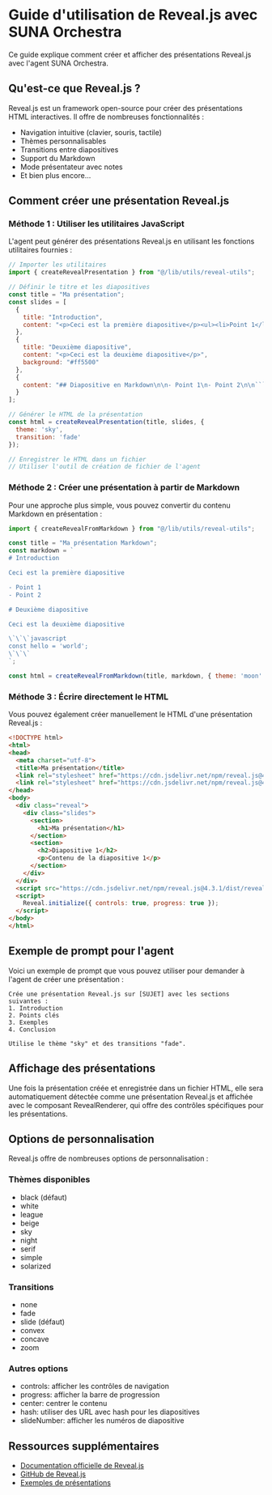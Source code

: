 # Guide d'utilisation de Reveal.js avec SUNA Orchestra

Ce guide explique comment créer et afficher des présentations Reveal.js avec l'agent SUNA Orchestra.

## Qu'est-ce que Reveal.js ?

Reveal.js est un framework open-source pour créer des présentations HTML interactives. Il offre de nombreuses fonctionnalités :

- Navigation intuitive (clavier, souris, tactile)
- Thèmes personnalisables
- Transitions entre diapositives
- Support du Markdown
- Mode présentateur avec notes
- Et bien plus encore...

## Comment créer une présentation Reveal.js

### Méthode 1 : Utiliser les utilitaires JavaScript

L'agent peut générer des présentations Reveal.js en utilisant les fonctions utilitaires fournies :

```javascript
// Importer les utilitaires
import { createRevealPresentation } from "@/lib/utils/reveal-utils";

// Définir le titre et les diapositives
const title = "Ma présentation";
const slides = [
  {
    title: "Introduction",
    content: "<p>Ceci est la première diapositive</p><ul><li>Point 1</li><li>Point 2</li></ul>"
  },
  {
    title: "Deuxième diapositive",
    content: "<p>Ceci est la deuxième diapositive</p>",
    background: "#ff5500"
  },
  {
    content: "## Diapositive en Markdown\n\n- Point 1\n- Point 2\n\n```javascript\nconst hello = 'world';\n```"
  }
];

// Générer le HTML de la présentation
const html = createRevealPresentation(title, slides, { 
  theme: 'sky',
  transition: 'fade'
});

// Enregistrer le HTML dans un fichier
// Utiliser l'outil de création de fichier de l'agent
```

### Méthode 2 : Créer une présentation à partir de Markdown

Pour une approche plus simple, vous pouvez convertir du contenu Markdown en présentation :

```javascript
import { createRevealFromMarkdown } from "@/lib/utils/reveal-utils";

const title = "Ma présentation Markdown";
const markdown = `
# Introduction

Ceci est la première diapositive

- Point 1
- Point 2

# Deuxième diapositive

Ceci est la deuxième diapositive

\`\`\`javascript
const hello = 'world';
\`\`\`
`;

const html = createRevealFromMarkdown(title, markdown, { theme: 'moon' });
```

### Méthode 3 : Écrire directement le HTML

Vous pouvez également créer manuellement le HTML d'une présentation Reveal.js :

```html
<!DOCTYPE html>
<html>
<head>
  <meta charset="utf-8">
  <title>Ma présentation</title>
  <link rel="stylesheet" href="https://cdn.jsdelivr.net/npm/reveal.js@4.3.1/dist/reveal.css">
  <link rel="stylesheet" href="https://cdn.jsdelivr.net/npm/reveal.js@4.3.1/dist/theme/black.css">
</head>
<body>
  <div class="reveal">
    <div class="slides">
      <section>
        <h1>Ma présentation</h1>
      </section>
      <section>
        <h2>Diapositive 1</h2>
        <p>Contenu de la diapositive 1</p>
      </section>
    </div>
  </div>
  <script src="https://cdn.jsdelivr.net/npm/reveal.js@4.3.1/dist/reveal.js"></script>
  <script>
    Reveal.initialize({ controls: true, progress: true });
  </script>
</body>
</html>
```

## Exemple de prompt pour l'agent

Voici un exemple de prompt que vous pouvez utiliser pour demander à l'agent de créer une présentation :

```
Crée une présentation Reveal.js sur [SUJET] avec les sections suivantes :
1. Introduction
2. Points clés
3. Exemples
4. Conclusion

Utilise le thème "sky" et des transitions "fade".
```

## Affichage des présentations

Une fois la présentation créée et enregistrée dans un fichier HTML, elle sera automatiquement détectée comme une présentation Reveal.js et affichée avec le composant RevealRenderer, qui offre des contrôles spécifiques pour les présentations.

## Options de personnalisation

Reveal.js offre de nombreuses options de personnalisation :

### Thèmes disponibles
- black (défaut)
- white
- league
- beige
- sky
- night
- serif
- simple
- solarized

### Transitions
- none
- fade
- slide (défaut)
- convex
- concave
- zoom

### Autres options
- controls: afficher les contrôles de navigation
- progress: afficher la barre de progression
- center: centrer le contenu
- hash: utiliser des URL avec hash pour les diapositives
- slideNumber: afficher les numéros de diapositive

## Ressources supplémentaires

- [Documentation officielle de Reveal.js](https://revealjs.com/)
- [GitHub de Reveal.js](https://github.com/hakimel/reveal.js/)
- [Exemples de présentations](https://revealjs.com/demo/)
